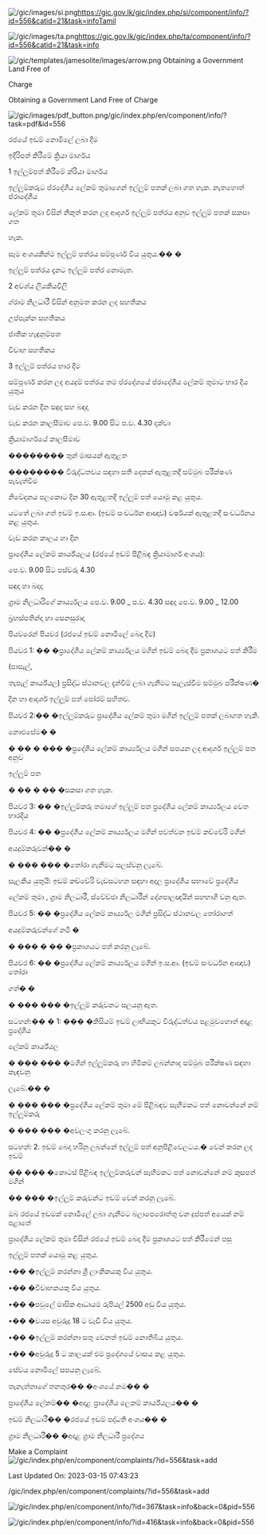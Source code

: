<!-- Source: https://gic.gov.lk/gic/index.php/en/component/info/?id=556&catid=21&task=info -->

![/gic/images/si.png](/gic/images/si.png)https://gic.gov.lk/gic/index.php/si/component/info/?id=556&catid=21&task=infoTamil

![/gic/images/ta.png](/gic/images/ta.png)https://gic.gov.lk/gic/index.php/ta/component/info/?id=556&catid=21&task=info

![/gic/templates/jamesolite/images/arrow.png](/gic/templates/jamesolite/images/arrow.png) Obtaining a Government Land Free of

Charge

Obtaining a Government Land Free of Charge

![/gic/images/pdf_button.png](/gic/images/pdf_button.png)/gic/index.php/en/component/info/?task=pdf&id=556

රජයේ ඉඩම් නොමිලේ ලබා දීම

ඉදිරිපත් කිරීමේ ක්‍රියා මාර්ගය

1 ඉල්ලූම්පත් කිරීමේ ක්රියා මාර්ගය

ඉල්ලූම්කරුට ප්රදේශීය ලේකම් තුමාගෙන් ඉල්ලූම් පතක් ලබා ගත හැක. නැතහොත් ප්රාදේශීය

ලේකම් තුමා විසින් නිකුත් කරන ලද ආදර්ශ ඉල්ලූම් පත්රය අනුව ඉල්ලූම් පතක් සකසා ගත

හැක.

සෑම අංශයකින්ම ඉල්ලූම් පත්රය සම්පූර්ණ විය යුතුය.�� �

ඉල්ලූම් පත්රය දැනට ඉල්ලූම් පත්ර නොමැත.

2 අවශ්ය ලියකියවිලි

ග්රාම නිලධාරී විසින් අනුමත කරන ලද සහතිකය

උප්පැන්න සහතිකය

ජාතික හැඳුනුම්පත

විවාහ සහතිකය

3 ඉල්ලූම් පත්රය භාර දීම

සම්පූර්ණ කරන ලද අයදුම් පත්රය තම ප්රදේශයේ ප්රාදේශීය ලේකම් තුමාට භාර දිය යුතුය

වැඩ කරන දින සඳුදා සහ බඳාදා

වැඩ කරන කාලසීමාව පෙ.ව. 9.00 සිට ප.ව. 4.30 දක්වා

ක්‍රියාමාර්ගයේ කාලසීමාව

�������� තුන් මාසයක් ඇතුළත

�������� විරුද්ධතවය සඳහා සති දෙකක් ඇතුළතදී සම්මුබ පරීක්ෂණ පැවැත්වීම

නිවේදනය පලකොට දින 30 ඇතුළතදී ඉල්ලූම් පත් යොමු කළ යුතුය.

යටතේ ලබා ගත් ඉඩම් ඉ.ස.ආ. (ඉඩම් සංවර්ධන ආඥාව) වර්ෂයක් ඇතුළතදී සංවර්ධනය කළ යුතුය.

වැඩ කරන කාලය හා දින

ප්‍රාදේශීය ලේකම් කාර්ය්යලය (රජයේ ඉඩම් පිළිබඳ ක්‍රියාමාර්ග අංශය):

පෙ.ව. 9.00 සිට පස්වරු 4.30

සඳුදා හා බදාදා

ග්‍රාම නිලධාරිගේ කාර්ය්‍යලය පෙ.ව. 9.00 _ ප.ව. 4.30 සඳුදා පෙ.ව. 9.00 _ 12.00

බ්‍රහස්පතින්දා හා සෙනසුරාදා

පියවරෙන් පියවර (රජයේ ඉඩම් නොමිලේ බෙදා දීම)

පියවර 1: �� �ප්‍රාදේශීය ලේකම් කාර්ය්‍යලය මගින් ඉඩම් බෙදා දීම ප්‍රකාශයට පත් කිරීම

(පාසැල්,

තැපැල් කාර්ය්යල) ප්‍රසිද්ධ ස්ථානවල දැන්වීම් ලබා ගැනීමට සැලැස්වීම සම්මුබ පරීක්ෂණ�

දින හා ආදර්ශ ඉල්ලූම් පත් පෝරම් සහිතව.

පියවර 2:�� �ඉල්ලූම්කරුට ප්‍රාදේශීය ලේකම් තුමා මගින් ඉල්ලූම් පතක් ලබාගත හැකි.

නොඑසේම� �

� �� � ��� �ප්‍රදේශීය ලේකම් කාර්ය්‍යලය මගින් සපයන ලද ආදර්ශ ඉල්ලූම් පත අනුව

ඉල්ලූම් පත

� �� � �� �සකසා ගත හැක.

පියවර 3: �� �ඉල්ලූම්කරු තමාගේ ඉල්ලූම් පත ප්‍රදේශීය ලේකම් කාර්ය්‍යලය වෙත භාරදිය

පියවර 4: �� �ප්‍රදේශීය ලේකම් කාර්ය්‍යලය මගින් පවත්වන ඉඩම් කච්චේරි මගින්

අයදුම්කරුවන්�� �

� ��� ��� �තෝරා ගැනීමට සලස්වනු ලැබේ.

සැලකිය යුතුයි: ඉඩම් කච්චේරි වැඩසටහන සඳහා අදාල ප්‍රාදේශීය සභාවේ ප්‍රදේශීය

ලේකම් තුමා , ග්‍රාම නිලධාරී, ස්වේච්ඡා නිලධාරීන් දේශපාලඥයින් සහභාගී වනු ඇත.

පියවර 5: �� �ප්‍රදේශීය ලේකම් කාර්ය්‍යල මගින් ප්‍රසිද්ධ ස්ථානවල තෝරාගත්

අයදුම්කරුවන්ගේ නමී �

� ��� � �� �ප්‍රකාශයට පත් කරනු ලැබේ.

පියවර 6: �� �ප්‍රදේශීය ලේකම් කාර්ය්‍යලය මගින් ඉ.ස.ආ. (ඉඩම් සංවර්ධන ආඥාව) තෝරා

ගත්� �

� ��� ��� �ඉල්ලූම් කරුවනට සලයනු ඇත.

සටහන්:�� � 1: ��� �කිසියම් ඉඩම් ලාභියකුට විරුද්ධත්වය පළමුවහොත් අදාළ ප්‍රදේශීය

ලේකම් කාර්ය්යල

� ��� ��� �මගින් ඉල්ලූම්කරු හා හිමිකම් ලබන්නාද සම්මුබ පරීක්ෂණ සඳහා කැඳවනු

ලැබේ.�� �

� ��� ��� �ප්‍රදේශීය ලේකම් තුමා මේ පිළිබඳව සෑහීමකට පත් නොවන්නේ නම් ඉල්ලූම්කරු

� ��� ��� �අවලංගු කරනු ලැබේ.

සටහන්: 2. ඉඩම් බෙදා හරිනු ලබන්නේ ඉල්ලූම් පත් අනුපිළිවෙලටය.� වෙන් කරන ලද ඉඩම්

�� ��� �කොටස් පිළිබඳ ඉල්ලූම්කරුවන් සෑහීමකට පත් නොවන්නේ නම් කුසපත් මගින්

�� ��� �ඉල්ලූම් කරුවන්ට ඉඩම් වෙන් කරනු ලැබේ.

ඔබ රජයේ ඉඩමක් නොමිලේ ලබා ගැනීමට බලාපෙරොත්තු වන දුප්පත් අයෙක් නම් පළාතේ

ප්‍රාදේශීය ලේකම් තුමා විසින් රජයේ ඉඩම් බෙදා දීම ප්‍රකාශයට පත් කිරීමෙන් පසු

ඉල්ලූම් පතක් යොමු කළ යුතුය.

•�� �ඉල්ලූම් කරන්නා ශ්‍රී ලාංකිකයකු විය යුතුය.

•�� �විවාහකයකු විය යුතුය.

•�� �පවුලේ මාසික ආධායම රුපියල් 2500 අඩු විය යුතුය.

•�� �වයස අවුරුදු 18 ට වැඩි විය යුතුය.

•�� �ඉල්ලූම් කරන්නා සතු වෙනත් ඉඩම් නොතිබිය යුතුය.

•�� �අවුරුදු 5 ට කාලයක් එම ප්‍රදේශයේ වාසය කළ යුතුය.

සේවය නොමිලේ සපයනු ලැබේ.

තැනැත්තාගේ තනතුර�� �අංශයේ නම�� �

ප්‍රාදේශීය ලේකම්�� �අදාළ ප්‍රාදේශීය ලෙකම් කාර්ය්යලය�� �

ඉඩම් නිලධාරී�� �රජයේ ඉඩම් පද්ධති අංශය�� �

ග්‍රාම නිලධාරී�� �අදාළ ග්‍රාම නිලධාරී ප්‍රදේශය

Make a Complaint ![/gic/index.php/en/component/complaints/?id=556&task=add](/gic/index.php/en/component/complaints/?id=556&task=add)

Last Updated On: 2023-03-15 07:43:23

/gic/index.php/en/component/complaints/?id=556&task=add

![/gic/index.php/en/component/info/?id=367&task=info&back=0&pid=556](/gic/index.php/en/component/info/?id=367&task=info&back=0&pid=556)

![/gic/index.php/en/component/info/?id=416&task=info&back=0&pid=556](/gic/index.php/en/component/info/?id=416&task=info&back=0&pid=556)
